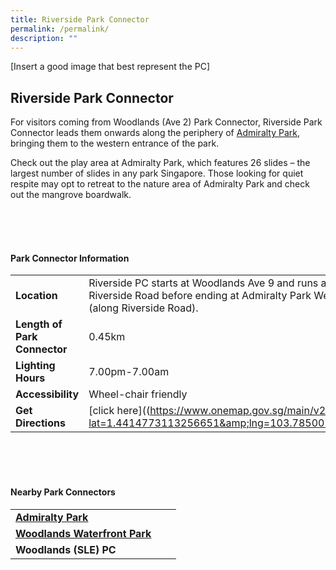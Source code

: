 ```yaml
---
title: Riverside Park Connector
permalink: /permalink/
description: ""
---
```

[Insert a good image that best represent the PC]

## Riverside Park Connector

For visitors&nbsp;coming from Woodlands (Ave 2) Park Connector, Riverside Park Connector leads them onwards along the periphery of [Admiralty Park](https://www.nparks.gov.sg/gardens-parks-and-nature/parks-and-nature-reserves/admiralty-park), bringing them to the western entrance of the park.

Check out&nbsp;the play area at Admiralty Park, which features 26 slides – the largest number of slides in any park Singapore. Those looking for quiet respite may opt to retreat to the nature area of Admiralty Park and check out the mangrove boardwalk.

<br>
<br>
<br>

#### Park Connector Information
|  |  |  |
| -------- | -------- | -------- |
| **Location** | Riverside&nbsp;PC starts at Woodlands Ave 9 and runs along Riverside Road before ending at Admiralty Park West Entrance (along Riverside Road). |  |
| **Length of Park Connector** | 0.45km |  |
| **Lighting Hours** | 7.00pm-7.00am ||
| **Accessibility** | Wheel-chair friendly | |
| **Get Directions** |  [click here]((https://www.onemap.gov.sg/main/v2/?lat=1.4414773113256651&amp;lng=103.78500546886559) | |

<br>
<br>
<br>	

#### Nearby Park Connectors
|   |  |  |
| -------- | -------- | -------- |
| **[Admiralty Park](https://www.nparks.gov.sg/gardens-parks-and-nature/parks-and-nature-reserves/admiralty-park)** | | |
| **[Woodlands Waterfront Park](https://www.nparks.gov.sg/gardens-parks-and-nature/parks-and-nature-reserves/woodlands-waterfront-park)** | | |
| **Woodlands (SLE) PC** | | |
